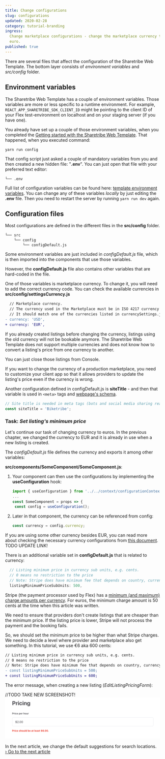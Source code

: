 ```yaml
---
title: Change configurations
slug: configurations
updated: 2020-02-28
category: tutorial-branding
ingress:
  Change marketplace configurations - change the marketplace currency to
  euro.
published: true
---
```


There are several files that affect the configuration of the Sharetribe
Web Template. The bottom layer consists of _environment variables_ and
_src/config_ folder.

## Environment variables

The Sharetribe Web Template has a couple of environment variables. Those
variables are more or less specific to a runtime environment. For
example, `REACT_APP_SHARETRIBE_SDK_CLIENT_ID` might be pointing to the
client ID of your Flex test-environment on localhost and on your staging
server (if you have one).

You already have set up a couple of those environment variables, when
you completed the
[Getting started with the Sharetribe Web Template](/introduction/getting-started-with-web-template/).
That happened, when you executed command:

```shell
yarn run config
```

That config script just asked a couple of mandatory variables from you
and then created a new hidden file: "**.env**". You can just open that
file with your preferred text editor:

```shell
└── .env
```

Full list of configuration variables can be found here:
[template environment variables](/ftw/ftw-env/). You can change any of
these variables _locally_ by just editing the **.env** file. Then you
need to restart the server by running `yarn run dev` again.

## Configuration files

Most configurations are defined in the different files in the
**src/config** folder.

```shell
└── src
    └── config
        └── configDefault.js
```

Some environment variables are just included in _configDefault.js_ file,
which is then imported into the components that use those variables.

However, the **configDefault.js** file also contains other variables
that are hard-coded in the file.

One of those variables is marketplace currency. To change it, you will
need to add the correct currency code. You can check the available
currencies in **src/config/settingsCurrency.js**

```diff
  // Marketplace currency.
  // The currency used in the Marketplace must be in ISO 4217 currency code. For example USD, EUR, CAD, AUD, etc. The default value is USD.
  // It should match one of the currencies listed in currencySettings.js
- currency: 'USD',
+ currency: 'EUR',
```

<extrainfo title="Why do my old listings have a wrong currency?">

If you already created listings before changing the currency, listings
using the old currency will not be bookable anymore. The Sharetribe Web
Template does not support multiple currencies and does not know how to
convert a listing's price from one currency to another.

You can just close those listings from Console.

<info>

If you want to change the currency of a production marketplace, you need
to customize your client app so that it allows providers to update the
listing's price even if the currency is wrong.

</info>

</extrainfo>

Another configuration defined in configDefault.js is **siteTitle** - and
then that variable is used in `<meta>` tags and
[webpage's schema](https://schema.org/).

```js
// Site title is needed in meta tags (bots and social media sharing reads those)
const siteTitle = 'Biketribe';
```

### Task: _Set listing's minimum price_

Let's continue our task of changing currency to euros. In the previous
chapter, we changed the currency to EUR and it is already in use when a
new listing is created.

<extrainfo title="Extra: how to import currency on a component file?">

The _configDefault.js_ file defines the currency and exports it among
other variables:

**src/components/SomeComponent/SomeComponent.js**:

1. Your component can then use the configurations by implementing the
   **useConfiguration** hook:

   ```js
   import { useConfiguration } from '../../context/configurationContext';
   ...
   const SomeComponent = props => {
    const config = useConfiguration();
   ```

2. Later in that component, the currency can be referenced from config:
   ```js
   const currency = config.currency;
   ```

</extrainfo>

If you are using some other currency besides EUR, you can read more
about checking the necessary currency configurations from
[this document](/ftw/how-to-set-up-currency-in-ftw/#3-check-the-currency-configjs-file).
TODO UPDATE LINK!

There is an additional variable set in **configDefault.js** that is
related to currency:

```js
  // Listing minimum price in currency sub units, e.g. cents.
  // 0 means no restriction to the price
  // Note: Stripe does have minimum fee that depends on country, currency, etc.
  listingMinimumPriceSubUnits: 500,
```

Stripe (the payment processor used by Flex) has a
[minimum (and maximum) charge amounts per currency](https://stripe.com/docs/currencies#minimum-and-maximum-charge-amounts).
For euros, the minimum charge amount is 50 cents at the time when this
article was written.

We need to ensure that providers don't create listings that are cheaper
than the minimum price. If the listing price is lower, Stripe will not
process the payment and the booking fails.

So, we should set the minimum price to be higher than what Stripe
charges. We need to decide a level where provider and marketplace also
get something. In this tutorial, we use €6 aka 600 cents:

```diff
// Listing minimum price in currency sub units, e.g. cents.
// 0 means no restriction to the price
// Note: Stripe does have minimum fee that depends on country, currency, etc.
- const listingMinimumPriceSubUnits = 500;
+ const listingMinimumPriceSubUnits = 600;
```

The error message, when creating a new listing
(_EditListingPricingForm_):

//TODO TAKE NEW SCREENSHOT!
![EditListingPricingForm: validation for minimum price](./minimum-price.png)

In the next article, we change the default suggestions for search
locations.<br />
[› Go to the next article](/tutorial/change-default-locations/)
